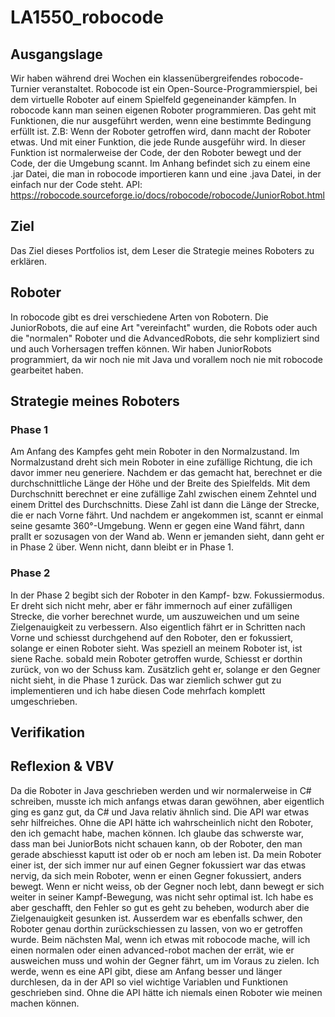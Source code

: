 # LA1550_robocode

## Ausgangslage

Wir haben während drei Wochen ein klassenübergreifendes robocode-Turnier veranstaltet. Robocode ist ein Open-Source-Programmierspiel, bei dem virtuelle Roboter auf einem Spielfeld gegeneinander kämpfen. In robocode kann man seinen eigenen Roboter programmieren. Das geht mit Funktionen, die nur ausgeführt werden, wenn eine bestimmte Bedingung erfüllt ist. Z.B: Wenn der Roboter getroffen wird, dann macht der Roboter etwas. Und mit einer Funktion, die jede Runde ausgeführ wird. In dieser Funktion ist normalerweise der Code, der den Roboter bewegt und der Code, der die Umgebung scannt. Im Anhang befindet sich zu einem eine .jar Datei, die man in robocode importieren kann und eine .java Datei, in der einfach nur der Code steht. API: https://robocode.sourceforge.io/docs/robocode/robocode/JuniorRobot.html

## Ziel

Das Ziel dieses Portfolios ist, dem Leser die Strategie meines Roboters zu erklären.

## Roboter

In robocode gibt es drei verschiedene Arten von Robotern. Die JuniorRobots, die auf eine Art "vereinfacht" wurden, die Robots oder auch die "normalen" Roboter und die AdvancedRobots, die sehr kompliziert sind und auch Vorhersagen treffen können.
Wir haben JuniorRobots programmiert, da wir noch nie mit Java und vorallem noch nie mit robocode gearbeitet haben.

## Strategie meines Roboters

### Phase 1

Am Anfang des Kampfes geht mein Roboter in den Normalzustand. Im Normalzustand dreht sich mein Roboter in eine zufällige Richtung, die ich davor immer neu generiere. Nachdem er das gemacht hat, berechnet er die durchschnittliche Länge der Höhe und der Breite des Spielfelds. Mit dem Durchschnitt berechnet er eine zufällige Zahl zwischen einem Zehntel und einem Drittel des Durchschnitts. Diese Zahl ist dann die Länge der Strecke, die er nach Vorne fährt. Und nachdem er angekommen ist, scannt er einmal seine gesamte 360°-Umgebung. Wenn er gegen eine Wand fährt, dann prallt er sozusagen von der Wand ab. Wenn er jemanden sieht, dann geht er in Phase 2 über. Wenn nicht, dann bleibt er in Phase 1.

### Phase 2

In der Phase 2 begibt sich der Roboter in den Kampf- bzw. Fokussiermodus. Er dreht sich nicht mehr, aber er fähr immernoch auf einer zufälligen Strecke, die vorher berechnet wurde, um auszuweichen und um seine Zielgenauigkeit zu verbessern. Also eigentlich fährt er in Schritten nach Vorne und schiesst durchgehend auf den Roboter, den er fokussiert, solange er einen Roboter sieht. 
Was speziell an meinem Roboter ist, ist siene Rache. sobald mein Roboter getroffen wurde, Schiesst er dorthin zurück, von wo der Schuss kam. Zusätzlich geht er, solange er den Gegner nicht sieht, in die Phase 1 zurück. Das war ziemlich schwer gut zu implementieren und ich habe diesen Code mehrfach komplett umgeschrieben.

## Verifikation



## Reflexion & VBV

Da die Roboter in Java geschrieben werden und wir normalerweise in C# schreiben, musste ich mich anfangs etwas daran gewöhnen, aber eigentlich ging es ganz gut, da C# und Java relativ ähnlich sind. Die API war etwas sehr hilfreiches. Ohne die API hätte ich wahrscheinlich nicht den Roboter, den ich gemacht habe, machen können. Ich glaube das schwerste war, dass man bei JuniorBots nicht schauen kann, ob der Roboter, den man gerade abschiesst kaputt ist oder ob er noch am leben ist. Da mein Roboter einer ist, der sich immer nur auf einen Gegner fokussiert war das etwas nervig, da sich mein Roboter, wenn er einen Gegner fokussiert, anders bewegt. Wenn er nicht weiss, ob der Gegner noch lebt, dann bewegt er sich weiter in seiner Kampf-Bewegung, was nicht sehr optimal ist. Ich habe es aber geschafft, den Fehler so gut es geht zu beheben, wodurch aber die Zielgenauigkeit gesunken ist. Ausserdem war es ebenfalls schwer, den Roboter genau dorthin zurückschiessen zu lassen, von wo er getroffen wurde.
Beim nächsten Mal, wenn ich etwas mit robocode mache, will ich einen normalen oder einen advanced-robot machen der errät, wie er ausweichen muss und wohin der Gegner fährt, um im Voraus zu zielen.
Ich werde, wenn es eine API gibt, diese am Anfang besser und länger durchlesen, da in der API so viel wichtige Variablen und Funktionen geschrieben sind. Ohne die API hätte ich niemals einen Roboter wie meinen machen können.

